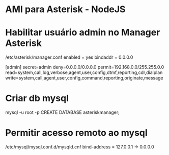 # AMI para Asterisk - NodeJS

# Habilitar usuário admin no Manager Asterisk

/etc/asterisk/manager.conf
enabled = yes
bindaddr = 0.0.0.0

[admin]
secret=admin
deny=0.0.0.0/0.0.0.0
permit=192.168.0.0/255.255.0.0
read=system,call,log,verbose,agent,user,config,dtmf,reporting,cdr,dialplan
write=system,call,agent,user,config,command,reporting,originate,message

# Criar db mysql
mysql -u root -p
CREATE DATABASE asteriskmanager;

# Permitir acesso remoto ao mysql
/etc/mysql/mysql.conf.d/mysqld.cnf
bind-address = 127.0.0.1 -> 0.0.0.0
